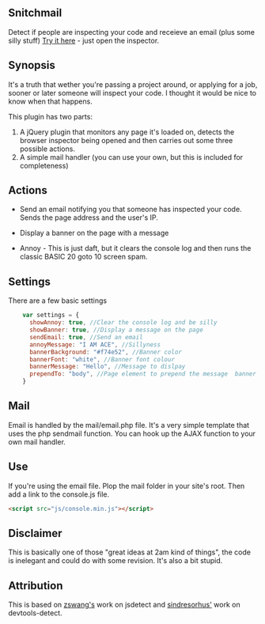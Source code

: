 ## Snitchmail
Detect if people are inspecting your code and receieve an email (plus some silly stuff)
[Try it here](http://www.differentsignal.com) - just open the inspector. 

## Synopsis

It's a truth that wether you're passing a project around, or applying for a job, sooner or later someone will inspect your code. I thought it would be nice to know when that happens. 

This plugin has two parts:
  1) A jQuery plugin that monitors any page it's loaded on, detects the browser inspector being opened and then carries out some three possible actions. 
  2) A simple mail handler (you can use your own, but this is included for completeness)
  
## Actions

* Send an email notifying you that someone has inspected your code. Sends the page address and the user's IP. 

* Display a banner on the page with a message 

* Annoy - This is just daft, but it clears the console log and then runs the classic BASIC 20 goto 10 screen spam. 

## Settings

There are a few basic settings

```javascript
    var settings = {
      showAnnoy: true, //Clear the console log and be silly
      showBanner: true, //Display a message on the page
      sendEmail: true, //Send an email 
      annoyMessage: "I AM ACE", //Sillyness
      bannerBackground: "#f74e52", //Banner color
      bannerFont: "white", //Banner font colour
      bannerMessage: "Hello", //Message to dislpay
      prependTo: "body", //Page element to prepend the message  banner to.
    }
```

## Mail
 
 Email is handled by the mail/email.php file. It's a very simple template that uses the php sendmail function. You can hook up the AJAX function to your own mail handler. 
 
## Use
 
 If you're using the email file. Plop the mail folder in your site's root. Then add a link to the console.js file. 
 
  ```html
  <script src="js/console.min.js"></script>
```
   
## Disclaimer

This is basically one of those "great ideas at 2am kind of things", the code is inelegant and could do with some revision. It's also a bit stupid. 

## Attribution 

This is based on [zswang's](https://github.com/zswang) work on jsdetect and [sindresorhus'](https://github.com/sindresorhus) work on devtools-detect. 
